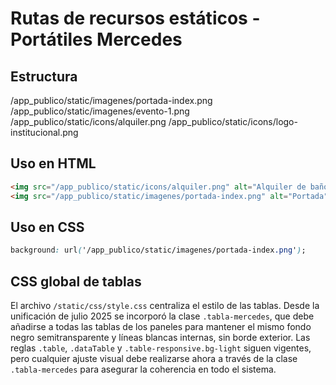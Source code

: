# Rutas de recursos estáticos - Portátiles Mercedes

## Estructura
/app_publico/static/imagenes/portada-index.png
/app_publico/static/imagenes/evento-1.png
/app_publico/static/icons/alquiler.png
/app_publico/static/icons/logo-institucional.png

## Uso en HTML
```html
<img src="/app_publico/static/icons/alquiler.png" alt="Alquiler de baño">
<img src="/app_publico/static/imagenes/portada-index.png" alt="Portada">
```

## Uso en CSS
```css
background: url('/app_publico/static/imagenes/portada-index.png');
```


## CSS global de tablas
El archivo `/static/css/style.css` centraliza el estilo de las tablas.
Desde la unificación de julio 2025 se incorporó la clase `.tabla-mercedes`, que
debe añadirse a todas las tablas de los paneles para mantener el mismo fondo
negro semitransparente y líneas blancas internas, sin borde exterior.
Las reglas `.table`, `.dataTable` y `.table-responsive.bg-light` siguen
vigentes, pero cualquier ajuste visual debe realizarse ahora a través de la
clase `.tabla-mercedes` para asegurar la coherencia en todo el sistema.
